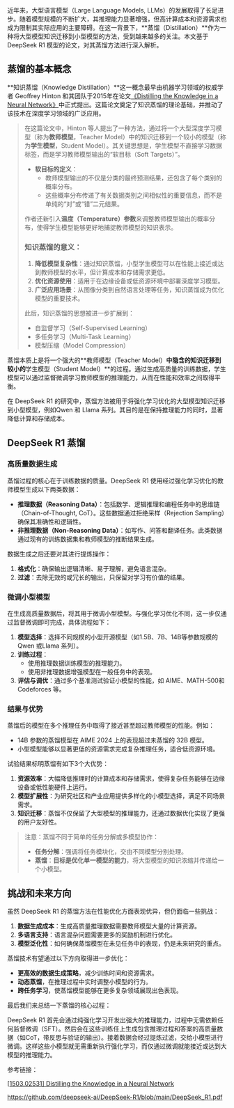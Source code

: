 近年来，大型语言模型（Large Language Models, LLMs）的发展取得了长足进步。随着模型规模的不断扩大，其推理能力显著增强，但高计算成本和资源需求也成为限制其实际应用的主要障碍。在这一背景下，**蒸馏（Distillation）**作为一种将大型模型知识迁移到小型模型的方法，受到越来越多的关注。本文基于DeepSeek R1 模型的论文，对其蒸馏方法进行深入解析。

## 蒸馏的基本概念

**知识蒸馏（Knowledge Distillation）**这一概念最早由机器学习领域的权威学者 Geoffrey Hinton 和其团队于2015年在论文[《Distilling the Knowledge in a Neural Network》](https://arxiv.org/abs/1503.02531)中正式提出。这篇论文奠定了知识蒸馏的理论基础，并推动了该技术在深度学习领域的广泛应用。

> 在这篇论文中，Hinton 等人提出了一种方法，通过将一个大型深度学习模型（称为**教师模型**，Teacher Model）中的知识迁移到一个较小的模型（称为**学生模型**，Student Model）。其关键思想是，学生模型不直接学习数据标签，而是学习教师模型输出的“软目标（Soft Targets）”。
>
> - **软目标的定义**：
>   - 教师模型输出的不仅是分类的最终预测结果，还包含了每个类别的概率分布。
>   - 这些概率分布传递了有关数据类别之间相似性的重要信息，而不是单纯的“对”或“错”二元结果。
>
> 作者还新引入**温度（Temperature）参数**来调整教师模型输出的概率分布，使得学生模型能够更好地捕捉教师模型的知识表示。
>
> ### **知识蒸馏的意义：**
>
> 1. **降低模型复杂性**：通过知识蒸馏，小型学生模型可以在性能上接近或达到教师模型的水平，但计算成本和存储需求更低。
> 2. **优化资源使用**：适用于在边缘设备或低资源环境中部署深度学习模型。
> 3. **广泛应用场景**：从图像分类到自然语言处理等任务，知识蒸馏成为优化模型的重要技术。
>
> 此后，知识蒸馏的思想被进一步扩展到：
>
> - 自监督学习（Self-Supervised Learning）
> - 多任务学习（Multi-Task Learning）
> - 模型压缩（Model Compression）

蒸馏本质上是将一个强大的**教师模型（Teacher Model）**中隐含的知识迁移到较小的**学生模型（Student Model）**的过程。通过生成高质量的训练数据，学生模型可以通过监督微调学习教师模型的推理能力，从而在性能和效率之间取得平衡。

在 DeepSeek R1 的研究中，蒸馏方法被用于将强化学习优化的大型模型知识迁移到小型模型，例如Qwen 和 Llama 系列。其目的是在保持推理能力的同时，显著降低计算和存储成本。

## DeepSeek R1 蒸馏

### 高质量数据生成

蒸馏过程的核心在于训练数据的质量。DeepSeek R1 使用经过强化学习优化的教师模型生成以下两类数据：

- **推理数据（Reasoning Data）**：包括数学、逻辑推理和编程任务中的思维链（Chain-of-Thought, CoT）。这些数据通过拒绝采样（Rejection Sampling）确保其准确性和逻辑性。
- **非推理数据（Non-Reasoning Data）**：如写作、问答和翻译任务。此类数据通过现有的训练数据集和教师模型的推断结果生成。

数据生成之后还要对其进行提炼操作：

1. **格式化**：确保输出逻辑清晰、易于理解，避免语言混杂。
2. **过滤**：去除无效的或冗长的输出，只保留对学习有价值的结果。

### 微调小型模型

在生成高质量数据后，将其用于微调小型模型。与强化学习优化不同，这一步仅通过监督微调即可完成，具体流程如下：

1. **模型选择**：选择不同规模的小型开源模型（如1.5B、7B、14B等参数规模的 Qwen 或Llama 系列）。
2. **训练过程**：
   - 使用推理数据训练模型的推理能力。
   - 使用非推理数据增强模型在一般任务中的表现。
3. **评估与调优**：通过多个基准测试验证小模型的性能，如 AIME、MATH-500和 Codeforces 等。

### 结果与优势

蒸馏后的模型在多个推理任务中取得了接近甚至超过教师模型的性能。例如：

- 14B 参数的蒸馏模型在 AIME 2024 上的表现超过未蒸馏的 32B 模型。
- 小型模型能够以显著更低的资源需求完成复杂推理任务，适合低资源环境。

试验结果标明蒸馏有如下3个大优势：

1. **资源效率**：大幅降低推理时的计算成本和存储需求，使得复杂任务能够在边缘设备或低性能硬件上运行。
2. **模型扩展性**：为研究社区和产业应用提供多样化的小模型选择，满足不同场景需求。
3. **知识迁移**：蒸馏不仅保留了大型模型的推理能力，还通过数据优化实现了更强的用户友好性。

> 注意：蒸馏不同于简单的任务分解或多模型协作：
>
> - **任务分解**：强调将任务模块化，交由不同模型分别处理。
> - **蒸馏**：**目标是优化单一模型的能力**，将大型模型的知识浓缩并传递给一个小模型。

## 挑战和未来方向

虽然 DeepSeek R1 的蒸馏方法在性能优化方面表现优异，但仍面临一些挑战：

1. **数据生成成本**：生成高质量推理数据需要教师模型大量的计算资源。
2. **多语言支持**：语言混杂问题需要更多的奖励机制进行优化。
3. **模型泛化性**：如何确保蒸馏模型在未见任务中的表现，仍是未来研究的重点。

蒸馏技术有望通过以下方向取得进一步优化：

- **更高效的数据生成策略**，减少训练时间和资源需求。
- **动态蒸馏**，在推理过程中实时调整小模型的行为。
- **跨任务学习**，使蒸馏模型能够在更多复杂领域展现出色表现。

最后我们来总结一下蒸馏的核心过程：

DeepSeek R1 首先会通过纯强化学习开发出强大的推理能力，过程中无需依赖任何监督微调（SFT）。然后会在这些训练任上生成包含推理过程和答案的高质量数据（如CoT，带反思与验证的输出）。接着数据会经过提炼过滤，交给小模型进行微调。这样这些小模型就无需重新执行强化学习，而仅通过微调就能接近或达到大模型的推理能力。

参考链接：

[[1503.02531\] Distilling the Knowledge in a Neural Network](https://arxiv.org/abs/1503.02531)

https://github.com/deepseek-ai/DeepSeek-R1/blob/main/DeepSeek_R1.pdf